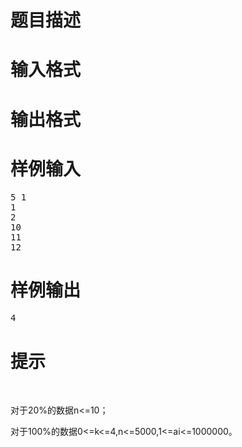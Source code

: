 

# 题目描述



# 输入格式



# 输出格式



# 样例输入


<pre>5 1
1
2
10
11
12
</pre>

# 样例输出


<pre>4</pre>

# 提示


<p>
<br/>
</p>
<p>
对于20%的数据n&lt;=10；
</p>
<p>
对于100%的数据0&lt;=k&lt;=4,n&lt;=5000,1&lt;=ai&lt;=1000000。
</p>
<p>
<br/>
</p>
